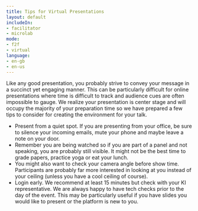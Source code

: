 ```yaml
---
title: Tips for Virtual Presentations
layout: default
includeIn:
- facilitator
- microlab
mode:
- f2f
- virtual
language:
- en-gb
- en-us
---
```

Like any good presentation, you probably strive to convey your message in a succinct yet engaging manner. This can be particularly difficult for online presentations where time is difficult to track and audience cues are often impossible to gauge.  We realize your presentation is center stage and will occupy the majority of your preparation time so we have prepared a few tips to consider for creating the environment for your talk. 

 * Present from a quiet spot. If you are presenting from your office, be sure to silence your incoming emails, mute your phone and maybe leave a note on your door. 
 * Remember you are being watched so if you are part of a panel and not speaking, you are probably still visible. It might not be the best time to grade papers, practice yoga or eat your lunch. 
 * You might also want to check your camera angle before show time. Participants are probably far more interested in looking at you instead of your ceiling (unless you have a cool ceiling of course). 
 * Login early. We recommend at least 15 minutes but check with your KI representative. We are always happy to have tech checks prior to the day of the event. This may be particularly useful if you have slides you would like to present or the platform is new to you.